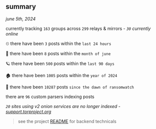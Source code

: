 
## summary
_june 5th, 2024_

currently tracking `163` groups across `299` relays & mirrors - _`30` currently online_

⏲ there have been `3` posts within the `last 24 hours`

🦈 there have been `8` posts within the `month of june`

🪐 there have been `500` posts within the `last 90 days`

🏚 there have been `1005` posts within the `year of 2024`

🦕 there have been `10287` posts `since the dawn of ransomwatch`

there are `96` custom parsers indexing posts

_`20` sites using v2 onion services are no longer indexed - [support.torproject.org](https://support.torproject.org/onionservices/v2-deprecation/)_

> see the project [README](https://github.com/joshhighet/ransomwatch#ransomwatch--) for backend technicals
